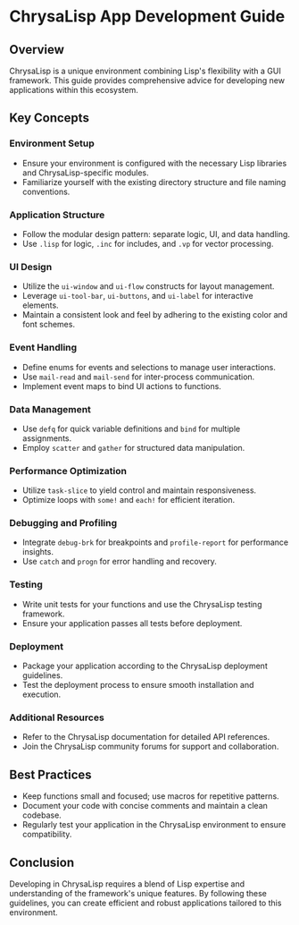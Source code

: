 # ChrysaLisp App Development Guide

## Overview
ChrysaLisp is a unique environment combining Lisp's flexibility with a GUI framework. This guide provides comprehensive advice for developing new applications within this ecosystem.

## Key Concepts

### Environment Setup
- Ensure your environment is configured with the necessary Lisp libraries and ChrysaLisp-specific modules.
- Familiarize yourself with the existing directory structure and file naming conventions.

### Application Structure
- Follow the modular design pattern: separate logic, UI, and data handling.
- Use `.lisp` for logic, `.inc` for includes, and `.vp` for vector processing.

### UI Design
- Utilize the `ui-window` and `ui-flow` constructs for layout management.
- Leverage `ui-tool-bar`, `ui-buttons`, and `ui-label` for interactive elements.
- Maintain a consistent look and feel by adhering to the existing color and font schemes.

### Event Handling
- Define enums for events and selections to manage user interactions.
- Use `mail-read` and `mail-send` for inter-process communication.
- Implement event maps to bind UI actions to functions.

### Data Management
- Use `defq` for quick variable definitions and `bind` for multiple assignments.
- Employ `scatter` and `gather` for structured data manipulation.

### Performance Optimization
- Utilize `task-slice` to yield control and maintain responsiveness.
- Optimize loops with `some!` and `each!` for efficient iteration.

### Debugging and Profiling
- Integrate `debug-brk` for breakpoints and `profile-report` for performance insights.
- Use `catch` and `progn` for error handling and recovery.

### Testing
- Write unit tests for your functions and use the ChrysaLisp testing framework.
- Ensure your application passes all tests before deployment.

### Deployment
- Package your application according to the ChrysaLisp deployment guidelines.
- Test the deployment process to ensure smooth installation and execution.

### Additional Resources
- Refer to the ChrysaLisp documentation for detailed API references.
- Join the ChrysaLisp community forums for support and collaboration.

## Best Practices
- Keep functions small and focused; use macros for repetitive patterns.
- Document your code with concise comments and maintain a clean codebase.
- Regularly test your application in the ChrysaLisp environment to ensure compatibility.

## Conclusion
Developing in ChrysaLisp requires a blend of Lisp expertise and understanding of the framework's unique features. By following these guidelines, you can create efficient and robust applications tailored to this environment.
